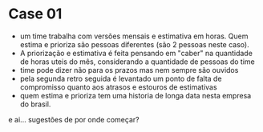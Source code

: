 # Case 01
* um time trabalha com versões mensais e estimativa em horas. Quem estima e prioriza são pessoas diferentes (são 2 pessoas neste caso). 
* A priorização e estimativa é feita pensando em "caber" na quantidade de horas uteis do mês, considerando a quantidade de pessoas do time
* time pode dizer não para os prazos mas nem sempre são ouvidos
* pela segunda retro seguida é levantado um ponto de falta de compromisso quanto aos atrasos e estouros de estimativas
* quem estima e prioriza tem uma historia de longa data nesta empresa do brasil.

e ai... sugestões de por onde começar?

